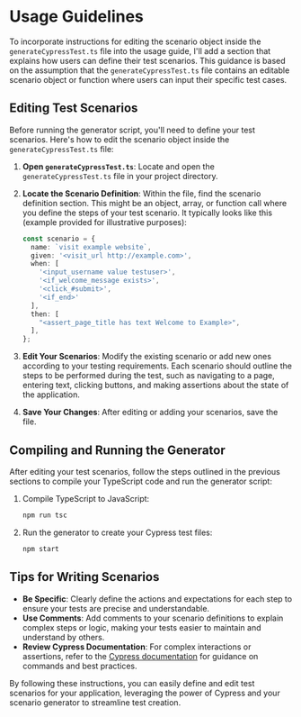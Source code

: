 # Usage Guidelines

To incorporate instructions for editing the scenario object inside the `generateCypressTest.ts` file into the usage guide, I'll add a section that explains how users can define their test scenarios. This guidance is based on the assumption that the `generateCypressTest.ts` file contains an editable scenario object or function where users can input their specific test cases.

## Editing Test Scenarios

Before running the generator script, you'll need to define your test scenarios. Here's how to edit the scenario object inside the `generateCypressTest.ts` file:

1. **Open `generateCypressTest.ts`**: Locate and open the `generateCypressTest.ts` file in your project directory.

2. **Locate the Scenario Definition**: Within the file, find the scenario definition section. This might be an object, array, or function call where you define the steps of your test scenario. It typically looks like this (example provided for illustrative purposes):

   ```typescript
   const scenario = {
     name: `visit example website`,
     given: '<visit_url http://example.com>',
     when: [
       '<input_username value testuser>',
       '<if_welcome_message exists>',
       '<click_#submit>',
       '<if_end>'
     ],
     then: [
       "<assert_page_title has text Welcome to Example>",
     ],
   };
   ```

3. **Edit Your Scenarios**: Modify the existing scenario or add new ones according to your testing requirements. Each scenario should outline the steps to be performed during the test, such as navigating to a page, entering text, clicking buttons, and making assertions about the state of the application.

4. **Save Your Changes**: After editing or adding your scenarios, save the file.

## Compiling and Running the Generator

After editing your test scenarios, follow the steps outlined in the previous sections to compile your TypeScript code and run the generator script:

1. Compile TypeScript to JavaScript:

   ```bash
   npm run tsc
   ```

2. Run the generator to create your Cypress test files:

   ```bash
   npm start
   ```

## Tips for Writing Scenarios

- **Be Specific**: Clearly define the actions and expectations for each step to ensure your tests are precise and understandable.
- **Use Comments**: Add comments to your scenario definitions to explain complex steps or logic, making your tests easier to maintain and understand by others.
- **Review Cypress Documentation**: For complex interactions or assertions, refer to the [Cypress documentation](https://docs.cypress.io) for guidance on commands and best practices.

By following these instructions, you can easily define and edit test scenarios for your application, leveraging the power of Cypress and your scenario generator to streamline test creation.
